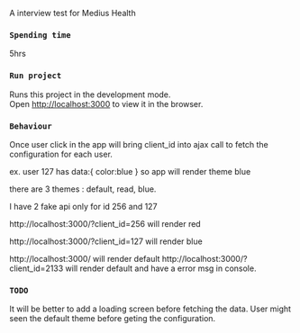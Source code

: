 A interview test for Medius Health

### `Spending time `
5hrs



### `Run project`

Runs this project in the development mode.<br>
Open [http://localhost:3000](http://localhost:3000) to view it in the browser.

### `Behaviour`
Once user click in the app will bring client_id into ajax call to fetch the configuration for each user.

ex. user 127 has data:{ color:blue } so app will render theme blue

there are 3 themes : default, read, blue.

I have 2 fake api only for id 256 and 127

http://localhost:3000/?client_id=256 will render red

http://localhost:3000/?client_id=127  will render blue

http://localhost:3000/  will render default
http://localhost:3000/?client_id=2133 will render default and have a error msg in console.

### `TODO`

It will be better to add a loading screen before fetching the data. User might seen the default theme before geting the configuration.

